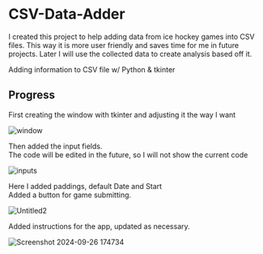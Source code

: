 # CSV-Data-Adder  

I created this project to help adding data from ice hockey games into CSV files. This way it is more user friendly and saves time for me in future projects. Later I will use the collected data to create analysis based off it.  
  
Adding information to CSV file w/ Python &amp; tkinter

## Progress

First creating the window with tkinter and adjusting it the way I want  

![window](https://github.com/user-attachments/assets/7e829cd9-4053-45ef-a42f-a55efa59b08f)  

Then added the input fields.  
The code will be edited in the future, so I will not show the current code  

![inputs](https://github.com/user-attachments/assets/a4ec0146-96b2-4e1e-a6b3-be8eb1f94c47)  

Here I added paddings, default Date and Start  
Added a button for game submitting.

![Untitled2](https://github.com/user-attachments/assets/3308530a-0768-453c-8460-14df5b24bbd2)  

Added instructions for the app, updated as necessary.

![Screenshot 2024-09-26 174734](https://github.com/user-attachments/assets/974ef363-10c4-46c6-b0a5-c6cc51b60065)
